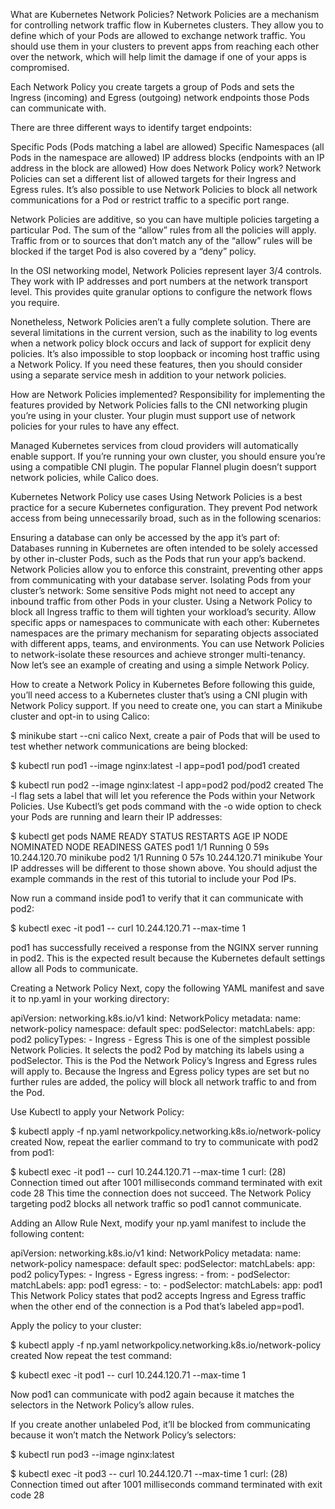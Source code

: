 What are Kubernetes Network Policies?
Network Policies are a mechanism for controlling network traffic flow in Kubernetes clusters. They allow you to define which of your Pods are allowed to exchange network traffic. You should use them in your clusters to prevent apps from reaching each other over the network, which will help limit the damage if one of your apps is compromised.

Each Network Policy you create targets a group of Pods and sets the Ingress (incoming) and Egress (outgoing) network endpoints those Pods can communicate with.

There are three different ways to identify target endpoints:

Specific Pods (Pods matching a label are allowed)
Specific Namespaces (all Pods in the namespace are allowed)
IP address blocks (endpoints with an IP address in the block are allowed)
How does Network Policy work?
Network Policies can set a different list of allowed targets for their Ingress and Egress rules. It’s also possible to use Network Policies to block all network communications for a Pod or restrict traffic to a specific port range.

Network Policies are additive, so you can have multiple policies targeting a particular Pod. The sum of the “allow” rules from all the policies will apply. Traffic from or to sources that don’t match any of the “allow” rules will be blocked if the target Pod is also covered by a “deny” policy.

In the OSI networking model, Network Policies represent layer 3/4 controls. They work with IP addresses and port numbers at the network transport level. This provides quite granular options to configure the network flows you require.

Nonetheless, Network Policies aren’t a fully complete solution. There are several limitations in the current version, such as the inability to log events when a network policy block occurs and lack of support for explicit deny policies. It’s also impossible to stop loopback or incoming host traffic using a Network Policy. If you need these features, then you should consider using a separate service mesh in addition to your network policies.

How are Network Policies implemented?
Responsibility for implementing the features provided by Network Policies falls to the CNI networking plugin you’re using in your cluster. Your plugin must support use of network policies for your rules to have any effect.

Managed Kubernetes services from cloud providers will automatically enable support. If you’re running your own cluster, you should ensure you’re using a compatible CNI plugin. The popular Flannel plugin doesn’t support network policies, while Calico does.

Kubernetes Network Policy use cases
Using Network Policies is a best practice for a secure Kubernetes configuration. They prevent Pod network access from being unnecessarily broad, such as in the following scenarios:

Ensuring a database can only be accessed by the app it’s part of: Databases running in Kubernetes are often intended to be solely accessed by other in-cluster Pods, such as the Pods that run your app’s backend. Network Policies allow you to enforce this constraint, preventing other apps from communicating with your database server.
Isolating Pods from your cluster’s network: Some sensitive Pods might not need to accept any inbound traffic from other Pods in your cluster. Using a Network Policy to block all Ingress traffic to them will tighten your workload’s security.
Allow specific apps or namespaces to communicate with each other: Kubernetes namespaces are the primary mechanism for separating objects associated with different apps, teams, and environments. You can use Network Policies to network-isolate these resources and achieve stronger multi-tenancy.
Now let’s see an example of creating and using a simple Network Policy.

How to create a Network Policy in Kubernetes
Before following this guide, you’ll need access to a Kubernetes cluster that’s using a CNI plugin with Network Policy support. If you need to create one, you can start a Minikube cluster and opt-in to using Calico:

$ minikube start --cni calico
Next, create a pair of Pods that will be used to test whether network communications are being blocked:

$ kubectl run pod1 --image nginx:latest -l app=pod1
pod/pod1 created

$ kubectl run pod2 --image nginx:latest -l app=pod2
pod/pod2 created
The -l flag sets a label that will let you reference the Pods within your Network Policies. Use Kubectl’s get pods command with the -o wide option to check your Pods are running and learn their IP addresses:

$ kubectl get pods
NAME   READY   STATUS    RESTARTS   AGE   IP              NODE       NOMINATED NODE   READINESS GATES
pod1   1/1     Running   0          59s   10.244.120.70   minikube   <none>           <none>
pod2   1/1     Running   0          57s   10.244.120.71   minikube   <none>           <none>
Your IP addresses will be different to those shown above. You should adjust the example commands in the rest of this tutorial to include your Pod IPs.

Now run a command inside pod1 to verify that it can communicate with pod2:

$ kubectl exec -it pod1 -- curl 10.244.120.71 --max-time 1
<!DOCTYPE html>
<html>
<head>
<title>Welcome to nginx!</title>
pod1 has successfully received a response from the NGINX server running in pod2. This is the expected result because the Kubernetes default settings allow all Pods to communicate.

Creating a Network Policy
Next, copy the following YAML manifest and save it to np.yaml in your working directory:

apiVersion: networking.k8s.io/v1
kind: NetworkPolicy
metadata:
  name: network-policy
  namespace: default
spec:
  podSelector:
    matchLabels:
      app: pod2
  policyTypes:
    - Ingress
    - Egress
This is one of the simplest possible Network Policies. It selects the pod2 Pod by matching its labels using a podSelector. This is the Pod the Network Policy’s Ingress and Egress rules will apply to. Because the Ingress and Egress policy types are set but no further rules are added, the policy will block all network traffic to and from the Pod.

Use Kubectl to apply your Network Policy:

$ kubectl apply -f np.yaml
networkpolicy.networking.k8s.io/network-policy created
Now, repeat the earlier command to try to communicate with pod2 from pod1:

$ kubectl exec -it pod1 -- curl 10.244.120.71 --max-time 1
curl: (28) Connection timed out after 1001 milliseconds
command terminated with exit code 28
This time the connection does not succeed. The Network Policy targeting pod2 blocks all network traffic so pod1 cannot communicate.

Adding an Allow Rule
Next, modify your np.yaml manifest to include the following content:

apiVersion: networking.k8s.io/v1
kind: NetworkPolicy
metadata:
  name: network-policy
  namespace: default
spec:
  podSelector:
    matchLabels:
      app: pod2
  policyTypes:
    - Ingress
    - Egress
  ingress:
    - from:
      - podSelector:
          matchLabels:
            app: pod1
  egress:
    - to:
      - podSelector:
          matchLabels:
            app: pod1
This Network Policy states that pod2 accepts Ingress and Egress traffic when the other end of the connection is a Pod that’s labeled app=pod1.

Apply the policy to your cluster:

$ kubectl apply -f np.yaml
networkpolicy.networking.k8s.io/network-policy created
Now repeat the test command:

$ kubectl exec -it pod1 -- curl 10.244.120.71 --max-time 1
<!DOCTYPE html>
<html>
<head>
<title>Welcome to nginx!</title>
Now pod1 can communicate with pod2 again because it matches the selectors in the Network Policy’s allow rules.

If you create another unlabeled Pod, it’ll be blocked from communicating because it won’t match the Network Policy’s selectors:

$ kubectl run pod3 --image nginx:latest

$ kubectl exec -it pod3 -- curl 10.244.120.71 --max-time 1
curl: (28) Connection timed out after 1001 milliseconds
command terminated with exit code 28
